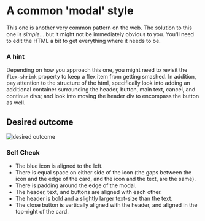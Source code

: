 # A common 'modal' style
This one is another very common pattern on the web. The solution to this one is
_simple_... but it might not be immediately obvious to you. You'll need to edit
the HTML a bit to get everything where it needs to be.

### A hint
Depending on how you approach this one, you might need to revisit the
`flex-shrink` property to keep a flex item from getting smashed. In addition,
pay attention to the structure of the html, specifically look into adding an
additional container surrounding the header, button, main text, cancel, and
continue divs; and look into moving the header div to encompass the button as
well.

## Desired outcome

![desired outcome](./desired-outcome.png)

### Self Check

- The blue icon is aligned to the left.
- There is equal space on either side of the icon (the gaps between the icon
  and the edge of the card, and the icon and the text, are the same).
- There is padding around the edge of the modal.
- The header, text, and buttons are aligned with each other.
- The header is bold and a slightly larger text-size than the text.
- The close button is vertically aligned with the header, and aligned in the top-right of the card.
